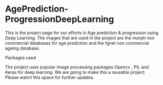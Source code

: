 # AgePrediction-ProgressionDeepLearning

This is the project page for our efforts in Age prediction & progression using Deep Learning.
The images that are used in the project are the morph non commercial databases for age prediction and the fgnet non commercial ageing database.

Packages used

The project uses popular image processing packages Opencv , PIL and Keras for deep learning.
We are going to make this a reusable project. Please watch this space for further updates.
